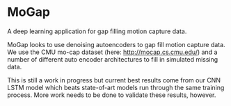 # MoGap
A deep learning application for gap filling motion capture data.

MoGap looks to use denoising autoencoders to gap fill motion capture data.
We use the CMU mo-cap dataset (here: http://mocap.cs.cmu.edu/) and a number
of different auto encoder architectures to fill in simulated missing data.

This is still a work in progress but current best results come from our CNN LSTM model 
which beats state-of-art models run through the same training process. More work needs
to be done to validate these results, however.
